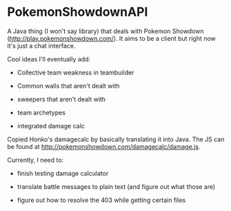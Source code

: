 PokemonShowdownAPI
==================

A Java thing (I won't say library) that deals with Pokemon Showdown (http://play.pokemonshowdown.com/). It aims to be a client but right now it's just a chat interface.

Cool ideas I'll eventually add:

* Collective team weakness in teambuilder

* Common walls that aren't dealt with

* sweepers that aren't dealt with

* team archetypes

* integrated damage calc

Copied Honko's damagecalc by basically translating it into Java.
The JS can be found at http://pokemonshowdown.com/damagecalc/damage.js.

Currently, I need to:
* finish testing damage calculator

* translate battle messages to plain text (and figure out what those are)

* figure out how to resolve the 403 while getting certain files
